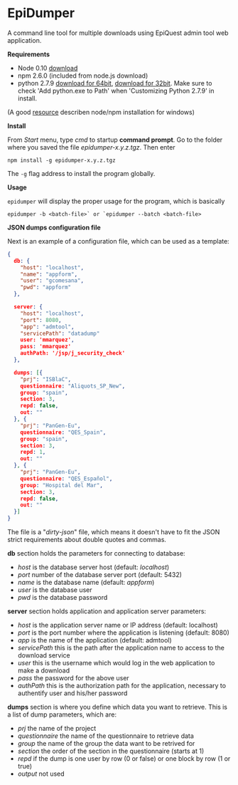 EpiDumper
===================
A command line tool for multiple downloads using EpiQuest admin tool web application.

**Requirements**

 - Node 0.10 [download](http://nodejs.org/download/)
 - npm 2.6.0 (included from node.js download)
 - python 2.7.9 [download for 64bit](https://www.python.org/ftp/python/2.7.9/python-2.7.9.amd64.msi), [download for 32bit](https://www.python.org/ftp/python/2.7.9/python-2.7.9.msi). Make sure to check 'Add python.exe to Path' when 'Customizing Python 2.7.9' in install.

(A good [resource](http://blog.teamtreehouse.com/install-node-js-npm-windows) describen node/npm installation for windows)

**Install**

From *Start* menu, type *cmd* to startup **command prompt**.
Go to the folder where you saved the file *epidumper-x.y.z.tgz*. 
Then enter
```
npm install -g epidumper-x.y.z.tgz
```
The `-g` flag address to install the program globally.

**Usage**

`epidumper` will display the proper usage for the program, which is basically 

```epidumper -b <batch-file>` or `epidumper --batch <batch-file>``` 

**JSON dumps configuration file**

Next is an example of a configuration file, which can be used as a template:
```json
{
  db: {
    "host": "localhost",
    "name": "appform",
    "user": "gcomesana",
    "pwd": "appform"
  },

  server: {
    "host": "localhost",
    "port": 8080,
    "app": "admtool",
    "servicePath": "datadump"
    user: 'mmarquez',
    pass: 'mmarquez'
    authPath: '/jsp/j_security_check'
  },

  dumps: [{
    "prj": "ISBlaC",
    questionnaire: "Aliquots_SP_New",
    group: "spain",
    section: 3,
    repd: false,
    out: ""
  }, {
    "prj": "PanGen-Eu",
    questionnaire: "QES_Spain",
    group: "spain",
    section: 3,
    repd: 1,
    out: ""
  }, {
    "prj": "PanGen-Eu",
    questionnaire: "QES_Español",
    group: "Hospital del Mar",
    section: 3,
    repd: false,
    out: ""
  }]
}
```
The file is a "*dirty-json*" file, which means it doesn't have to fit the JSON strict requirements about double quotes and commas.

**db** section holds the parameters for connecting to database:

- *host* is the database server host (default: *localhost*)
- *port* number of the database server port (default: 5432)
- *name* is the database name (default: *appform*)
- *user* is the database user
- *pwd* is the database password

**server** section holds application and application server parameters:

- *host* is the application server name or IP address (default: localhost)
- *port* is the port number where the application is listening (default: 8080)
- *app* is the name of the application (default: admtool)
- *servicePath* this is the path after the application name to access to the download service
- *user* this is the username which would log in the web application to make a download
- *pass* the password for the above user
- *authPath* this is the authorization path for the application, necessary to authentify user and his/her password

**dumps** section is where you define which data you want to retrieve. This is a list of dump parameters, which are:

- *prj* the name of the project
- *questionnaire* the name of the questionnaire to retrieve data
- *group* the name of the group the data want to be retrived for
- *section* the order of the section in the questionnaire (starts at 1)
- *repd* if the dump is one user by row (0 or false) or one block by row (1 or true)
- *output* not used